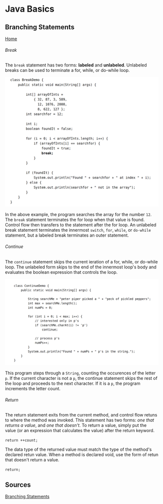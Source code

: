 # Java Basics
## Branching Statements
[Home](../Readme.md)


###### Break
The `break` statement has two forms: **labeled** and **unlabeled**. Unlabeled breaks can be used to terminate a for, while, or do-while loop.

![Branch_1](../img/branch_1.png)

In the above example, the program searches the array for the number `12`. The `break` statement terminates the for loop when that value is found. Control flow then transfers to the statement after the for loop. An unlabeled break statement terminates the innermost `switch`, `for`, `while`, or `do-while` statement, but a labeled break terminates an outer statement.


###### Continue
The `continue` statement skips the current ieration of a for, while, or do-while loop. The unlabeled form skips to the end of the innermost loop's body and evaluates the boolean expression that controls the loop. 

![Branch_2](../img/branch_2.png)

This program steps through a `String`, counting the occurences of the letter `p`. If the current character is not a `p`, the continue statement skips the rest of the loop and proceeds to the next character. If it is a `p`, the program increments the letter count. 

###### Return
The return statement exits from the current method, and control flow retuns to where the method was invoked. This statement has two forms: *one that returns a value*, and *one that doesn't*. To return a value, simply put the value (or an expression that calculates the value) after the return keyword.

`return ++count;`

The data type of the returned value must match the type of the method's declared retun value. When a method is declared void, use the form of retun that doesn't return a value.

`return;`

## Sources
[Branching Statements](https://docs.oracle.com/javase/tutorial/java/nutsandbolts/branch.html)